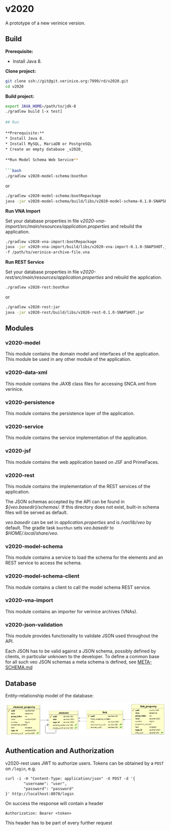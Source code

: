 # v2020

A prototype of a new verinice version.

## Build

**Prerequisite:**
* Install Java 8.

**Clone project:**

```bash
git clone ssh://git@git.verinice.org:7999/rd/v2020.git
cd v2020
```

**Build project:**

```bash
export JAVA_HOME=/path/to/jdk-8
./gradlew build [-x test]

## Run

**Prerequisite:**
* Install Java 8.
* Install MySQL, MariaDB or PostgreSQL
* Create an empty database _v2020_

**Run Model Schema Web Service**

```bash
./gradlew v2020-model-schema:bootRun
```

or

```bash
./gradlew v2020-model-schema:bootRepackage
java -jar v2020-model-schema/build/libs/v2020-model-schema-0.1.0-SNAPSHOT-exec.jar
```

**Run VNA Import**

Set your database properties in file _v2020-vna-import/src/main/resources/application.properties_ and rebuild the application.

```bash
./gradlew v2020-vna-import:bootRepackage
java -jar v2020-vna-import/build/libs/v2020-vna-import-0.1.0-SNAPSHOT.jar \
-f /path/to/verinice-archive-file.vna
```

**Run REST Service**

Set your database properties in file _v2020-rest/src/main/resources/application.properties_ and rebuild the application.


```bash
./gradlew v2020-rest:bootRun
```

or

```bash
./gradlew v2020-rest:jar
java -jar v2020-rest/build/libs/v2020-rest-0.1.0-SNAPSHOT.jar
```

## Modules

### v2020-model
This module contains the domain model and interfaces of the application. This module be used in any other module of the application.  

### v2020-data-xml
This module contains the JAXB class files for accessing SNCA.xml from verinice.

### v2020-persistence
This module contains the persistence layer of the application.

### v2020-service
This module contains the service implementation of the application.

### v2020-jsf
This module contains the web application based on JSF and PrimeFaces.

### v2020-rest
This module contains the implementation of the REST services of the application.

The JSON schemas accepted by the API can be found in *${veo.basedir}/schemas/*. If this directory
does not exist, built-in schema files will be served as default.

*veo.basedir* can be set in *application.properties* and is */var/lib/veo* by
default. The gradle task `bootRun` sets *veo.basedir* to
*$HOME/.local/share/veo*.

### v2020-model-schema
This module contains a service to load the schema for the elements and an REST service to access the schema.

### v2020-model-schema-client
This module contains a client to call the model schema REST service.

### v2020-vna-import
This module contains an importer for verinice archives (VNAs).

### v2020-json-validation
This module provides functionality to validate JSON used throughout the API.

Each JSON has to be valid against a JSON schema, possibly defined by clients,
in particular unknown to the developer. To define a common base for all such
veo JSON schemas a meta schema is defined, see [META-SCHEMA.md](META-SCHEMA.md)

## Database
Entity–relationship model of the database:

![ERM of the the database](v2020-persistence/src/main/sql/database-erm.png)

## Authentication and Authorization
v2020-rest uses JWT to authorize users. Tokens can be obtained by a `POST` on `/login`, e.g.

	curl -i -H "Content-Type: application/json" -X POST -d '{
			"username": "user",
			"password": "password"
	}' http://localhost:8070/login

On success the response will contain a header

	Authorization: Bearer <token>

This header has to be part of every further request

